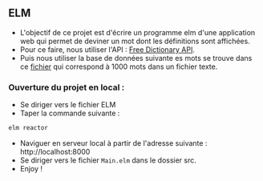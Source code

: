 ## ELM

* L'objectif de ce projet est d'écrire un programme elm d'une application web qui permet de deviner un mot dont les définitions sont affichées.
* Pour ce faire, nous utiliser l'API :  [Free Dictionary API](https://dictionaryapi.dev/).  
* Puis nous utiliser la base de données suivante es mots se trouve dans ce [fichier](https://perso.liris.cnrs.fr/tristan.roussillon/GuessIt/thousand_words_things_explainer.txt) qui correspond à 1000 mots dans un fichier texte.

### Ouverture du projet en local :
* Se diriger vers le fichier ELM
* Taper la commande suivante : 
```bash
elm reactor
```
* Naviguer en serveur local à partir de l'adresse suivante : http://localhost:8000
* Se diriger vers le fichier `Main.elm` dans le dossier src.
* Enjoy !

